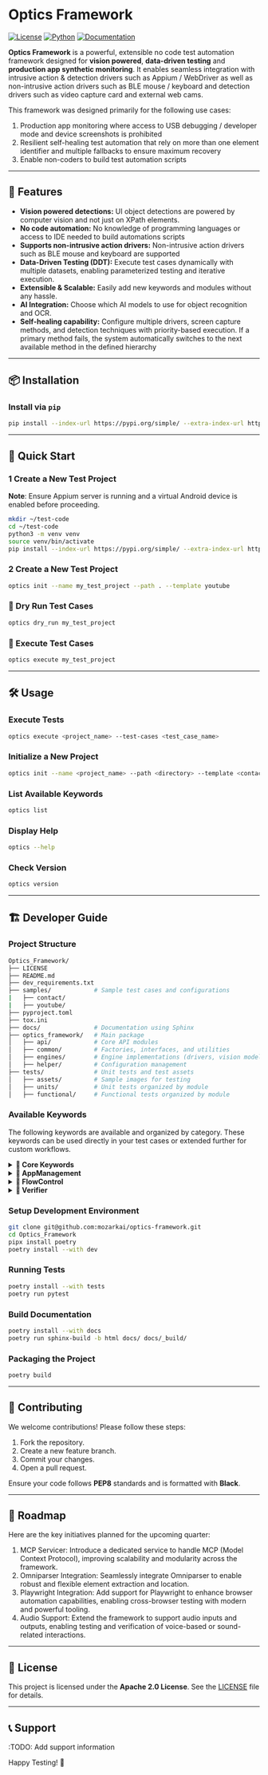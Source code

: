 # Optics Framework

[![License](https://img.shields.io/badge/license-Apache_2.0-blue.svg)](LICENSE)
[![Python](https://img.shields.io/badge/python-3.12%2B-blue.svg)](https://www.python.org/)
[![Documentation](https://img.shields.io/badge/docs-Sphinx-blue)](docs/)

**Optics Framework** is a powerful, extensible no code test automation framework designed for **vision powered**, **data-driven testing** and **production app synthetic monitoring**. It enables seamless integration with intrusive action & detection drivers such as Appium / WebDriver as well as non-intrusive action drivers such as BLE mouse / keyboard and detection drivers such as video capture card and external web cams.

This framework was designed primarily for the following use cases:

1. Production app monitoring where access to USB debugging / developer mode and device screenshots is prohibited
2. Resilient self-healing test automation that rely on more than one element identifier and multiple fallbacks to ensure maximum recovery
3. Enable non-coders to build test automation scripts

---

## 🚀 Features

- **Vision powered detections:** UI object detections are powered by computer vision and not just on XPath elements.
- **No code automation:** No knowledge of programming languages or access to IDE needed to build automations scripts
- **Supports non-intrusive action drivers:** Non-intrusive action drivers such as BLE mouse and keyboard are supported
- **Data-Driven Testing (DDT):** Execute test cases dynamically with multiple datasets, enabling parameterized testing and iterative execution.
- **Extensible & Scalable:** Easily add new keywords and modules without any hassle.
- **AI Integration:** Choose which AI models to use for object recognition and OCR.
- **Self-healing capability:** Configure multiple drivers, screen capture methods, and detection techniques with priority-based execution. If a primary method fails, the system automatically switches to the next available method in the defined hierarchy

---

## 📦 Installation

### Install via `pip`

```bash
pip install --index-url https://pypi.org/simple/ --extra-index-url https://test.pypi.org/simple/ optics-framework
```

---

## 🚀 Quick Start

### 1 Create a New Test Project

**Note**: Ensure Appium server is running and a virtual Android device is enabled before proceeding.

```bash
mkdir ~/test-code
cd ~/test-code
python3 -m venv venv
source venv/bin/activate
pip install --index-url https://pypi.org/simple/ --extra-index-url https://test.pypi.org/simple/ optics-framework
```

### 2 Create a New Test Project

```bash
optics init --name my_test_project --path . --template youtube
```

### 📌 Dry Run Test Cases

```bash
optics dry_run my_test_project
```

### 📌 Execute Test Cases

```bash
optics execute my_test_project
```

---

## 🛠️ Usage

### Execute Tests

```bash
optics execute <project_name> --test-cases <test_case_name>
```

### Initialize a New Project

```bash
optics init --name <project_name> --path <directory> --template <contact/youtube> --force
```

### List Available Keywords

```bash
optics list
```

### Display Help

```bash
optics --help
```

### Check Version

```bash
optics version
```

---

## 🏗️ Developer Guide

### Project Structure

```bash
Optics_Framework/
├── LICENSE
├── README.md
├── dev_requirements.txt
├── samples/            # Sample test cases and configurations
|   ├── contact/
|   ├── youtube/
├── pyproject.toml
├── tox.ini
├── docs/               # Documentation using Sphinx
├── optics_framework/   # Main package
│   ├── api/            # Core API modules
│   ├── common/         # Factories, interfaces, and utilities
│   ├── engines/        # Engine implementations (drivers, vision models, screenshot tools)
│   ├── helper/         # Configuration management
├── tests/              # Unit tests and test assets
│   ├── assets/         # Sample images for testing
│   ├── units/          # Unit tests organized by module
│   ├── functional/     # Functional tests organized by module

```

### Available Keywords

The following keywords are available and organized by category. These keywords can be used directly in your test cases or extended further for custom workflows.
<details>
<summary><strong>🔹 Core Keywords</strong></summary>

<ul>
  <li>
    <code>clear_element_text(element, event_name=None)</code><br/>
    Clears any existing text from the given input element.
  </li>
  <li>
    <code>detect_and_press(element, timeout, event_name=None)</code><br/>
    Detects if the element exists, then performs a press action on it.
  </li>
  <li>
    <code>enter_number(element, number, event_name=None)</code><br/>
    Enters a numeric value into the specified input field.
  </li>
  <li>
    <code>enter_text(element, text, event_name=None)</code><br/>
    Inputs the given text into the specified element.
  </li>
  <li>
    <code>get_text(element)</code><br/>
    Retrieves the text content from the specified element.
  </li>
  <li>
    <code>press_by_coordinates(x, y, repeat=1, event_name=None)</code><br/>
    Performs a tap at the specified absolute screen coordinates.
  </li>
  <li>
    <code>press_by_percentage(percent_x, percent_y, repeat=1, event_name=None)</code><br/>
    Taps on a location based on percentage of screen width and height.
  </li>
  <li>
    <code>press_element(element, repeat=1, offset_x=0, offset_y=0, event_name=None)</code><br/>
    Taps on a given element with optional offset and repeat parameters.
  </li>
  <li>
    <code>press_element_with_index(element, index=0, event_name=None)</code><br/>
    Presses the element found at the specified index from multiple matches.
  </li>
  <li>
    <code>press_keycode(keycode, event_name)</code><br/>
    Simulates pressing a hardware key using a keycode.
  </li>
  <li>
    <code>scroll(direction, event_name=None)</code><br/>
    Scrolls the screen in the specified direction.
  </li>
  <li>
    <code>scroll_from_element(element, direction, scroll_length, event_name)</code><br/>
    Scrolls starting from a specific element in the given direction.
  </li>
  <li>
    <code>scroll_until_element_appears(element, direction, timeout, event_name=None)</code><br/>
    Continuously scrolls until the target element becomes visible or the timeout is reached.
  </li>
  <li>
    <code>select_dropdown_option(element, option, event_name=None)</code><br/>
    Selects an option from a dropdown field by visible text.
  </li>
  <li>
    <code>sleep(duration)</code><br/>
    Pauses execution for a specified number of seconds.
  </li>
  <li>
    <code>swipe(x, y, direction='right', swipe_length=50, event_name=None)</code><br/>
    Swipes from a coordinate point in the given direction and length.
  </li>
  <li>
    <code>swipe_from_element(element, direction, swipe_length, event_name=None)</code><br/>
    Swipes starting from the position of a given element.
  </li>
  <li>
    <code>swipe_until_element_appears(element, direction, timeout, event_name=None)</code><br/>
    Swipes repeatedly until the element is detected or timeout is reached.
  </li>
</ul>

</details>

<details>
<summary><strong>🔹 AppManagement</strong></summary>

<ul>
  <li>
    <code>close_and_terminate_app(package_name, event_name)</code><br/>
    Closes and fully terminates the specified application using its package name.
  </li>
  <li>
    <code>force_terminate_app(event_name)</code><br/>
    Forcefully terminates the currently running application.
  </li>
  <li>
    <code>get_app_version()</code><br/>
    Returns the version of the currently running application.
  </li>
  <li>
    <code>initialise_setup()</code><br/>
    Prepares the environment for performing application management operations.
  </li>
  <li>
    <code>launch_app(event_name=None)</code><br/>
    Launches the default application configured in the session.
  </li>
  <li>
    <code>start_appium_session(event_name=None)</code><br/>
    Starts a new Appium session for the current application.
  </li>
  <li>
    <code>start_other_app(package_name, event_name)</code><br/>
    Launches a different application using the provided package name.
  </li>
</ul>

</details>


<details>
<summary><strong>🔹 FlowControl</strong></summary>

<ul>
  <li>
    <code>_compute_expression(param2)</code><br/>
    Resolves variables and safely computes a mathematical or logical expression.
  </li>
  <li>
    <code>_ensure_runner()</code><br/>
    Internal method to ensure a valid runner is set before execution.
  </li>
  <li>
    <code>_evaluate_conditions(pairs, else_target)</code><br/>
    Evaluates a list of condition-target pairs and executes the first matched one.
  </li>
  <li>
    <code>_extract_element_name(input_element)</code><br/>
    Extracts the variable name from a Robot-style input (e.g., ${var}).
  </li>
  <li>
    <code>_extract_variable_name(param1)</code><br/>
    Extracts a variable name from a string and strips formatting.
  </li>
  <li>
    <code>_is_condition_true(condition)</code><br/>
    Resolves variables and safely evaluates a condition string.
  </li>
  <li>
    <code>_load_data(file_path, index=None)</code><br/>
    Loads data from a local CSV, API response, or list for use in test steps.
  </li>
  <li>
    <code>_loop_by_count(target, count)</code><br/>
    Executes a module a specified number of times.
  </li>
  <li>
    <code>_loop_with_variables(target, args)</code><br/>
    Loops over multiple sets of variables and values to execute a module with dynamic input.
  </li>
  <li>
    <code>_parse_iterables(variables, iterables)</code><br/>
    Parses raw iterable strings or lists into structured Python lists.
  </li>
  <li>
    <code>_parse_single_iterable(iterable, variable)</code><br/>
    Parses a single iterable string or list and validates its structure.
  </li>
  <li>
    <code>_parse_variable_iterable_pairs(variables, iterables)</code><br/>
    Parses variables and iterable values into matched pairs.
  </li>
  <li>
    <code>_parse_variable_names(variables)</code><br/>
    Extracts variable names from Robot Framework-style variable syntax.
  </li>
  <li>
    <code>_resolve_condition(condition)</code><br/>
    Substitutes variables in a condition string with their values.
  </li>
  <li>
    <code>_safe_eval(expression)</code><br/>
    Evaluates expressions securely with limited allowed operations and types.
  </li>
  <li>
    <code>_split_condition_args(args)</code><br/>
    Separates condition-target pairs and an optional else-target from arguments.
  </li>
  <li>
    <code>condition(*args)</code><br/>
    Evaluates multiple conditions and executes corresponding modules if the condition is true.
  </li>
  <li>
    <code>evaluate(param1, param2)</code><br/>
    Evaluates a mathematical or logical expression and stores the result in a variable.
  </li>
  <li>
    <code>execute_module(module_name)</code><br/>
    Executes all the steps defined in the specified module.
  </li>
  <li>
    <code>read_data(input_element, file_path, index=None)</code><br/>
    Reads data from a CSV file, API URL, or list and assigns it to a variable.
  </li>
  <li>
    <code>run_loop(target, *args)</code><br/>
    Runs a loop either by count or by iterating over variable-value pairs.
  </li>
</ul>

</details>

<details>
<summary><strong>🔹 Verifier</strong></summary>

<ul>
  <li>
    <code>assert_equality(output, expression)</code><br/>
    Compares two values and checks if they are equal.
  </li>
  <li>
    <code>assert_images_vision(frame, images, element_status, rule)</code><br/>
    Searches for the specified image templates within the frame using vision-based template matching.
  </li>
  <li>
    <code>assert_presence(elements, timeout=30, rule='any', event_name=None)</code><br/>
    Verifies the presence of given elements using Appium or vision-based fallback logic.
  </li>
  <li>
    <code>assert_texts_vision(frame, texts, element_status, rule)</code><br/>
    Searches for text in the given frame using OCR and updates element status.
  </li>
  <li>
    <code>is_element(element, element_state, timeout, event_name)</code><br/>
    Checks if a given element exists.
  </li>
  <li>
    <code>validate_element(element, timeout=10, rule='all', event_name=None)</code><br/>
    Validates if the given element is present on the screen using defined rule and timeout.
  </li>
  <li>
    <code>validate_screen(elements, timeout=30, rule='any', event_name=None)</code><br/>
    Validates the presence of a set of elements on a screen using the defined rule.
  </li>
  <li>
    <code>vision_search(elements, timeout, rule)</code><br/>
    Performs vision-based search to detect text or image elements in the screen.
  </li>
</ul>

</details>


### Setup Development Environment

```bash
git clone git@github.com:mozarkai/optics-framework.git
cd Optics_Framework
pipx install poetry
poetry install --with dev
```

### Running Tests

```bash
poetry install --with tests
poetry run pytest
```

### Build Documentation

```bash
poetry install --with docs
poetry run sphinx-build -b html docs/ docs/_build/
```

### Packaging the Project

```bash
poetry build
```

---

## 📜 Contributing

We welcome contributions! Please follow these steps:

1. Fork the repository.
2. Create a new feature branch.
3. Commit your changes.
4. Open a pull request.

Ensure your code follows **PEP8** standards and is formatted with **Black**.

---

## 🎯 Roadmap

Here are the key initiatives planned for the upcoming quarter:
1. MCP Servicer: Introduce a dedicated service to handle MCP (Model Context Protocol), improving scalability and modularity across the framework.
2. Omniparser Integration: Seamlessly integrate Omniparser to enable robust and flexible element extraction and location.
3. Playwright Integration: Add support for Playwright to enhance browser automation capabilities, enabling cross-browser testing with modern and powerful tooling.
4. Audio Support: Extend the framework to support audio inputs and outputs, enabling testing and verification of voice-based or sound-related interactions.

---

## 📄 License

This project is licensed under the **Apache 2.0 License**. See the [LICENSE](https://github.com/mozarkai/optics-framework?tab=Apache-2.0-1-ov-file) file for details.

---

## 📞 Support

:TODO: Add support information

Happy Testing! 🚀
